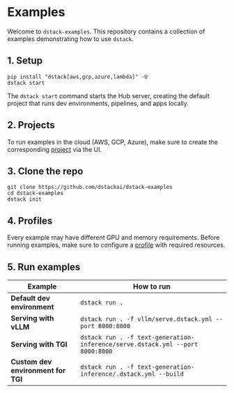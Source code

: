 # Examples

Welcome to `dstack-examples`. This repository contains a collection of examples
demonstrating how to use `dstack`.

## 1. Setup

```shell
pip install "dstack[aws,gcp,azure,lambda]" -U
dstack start
```

The `dstack start` command starts the Hub server, creating the default project that runs dev environments, pipelines,
and apps locally.

## 2. Projects

To run examples in the cloud (AWS, GCP, Azure),
make sure to create the corresponding [project](https://dstack.ai/docs/guides/projects/)
via the UI.

## 3. Clone the repo

```shell
git clone https://github.com/dstackai/dstack-examples
cd dstack-examples
dstack init
```

## 4. Profiles

Every example may have different GPU and memory requirements.
Before running examples, make sure to configure a [profile](https://dstack.ai/docs/#defining-profiles) with required
resources.

## 5. Run examples

| Example                            | How to run                                                                    |
| ---------------------------------- | ----------------------------------------------------------------------------- |
| **Default dev environment**        | `dstack run .`                                                                |
| **Serving with vLLM**              | `dstack run . -f vllm/serve.dstack.yml --port 8000:8000`                      |
| **Serving with TGI**               | `dstack run . -f text-generation-inference/serve.dstack.yml --port 8000:8000` |
| **Custom dev environment for TGI** | `dstack run . -f text-generation-inference/.dstack.yml --build`               |